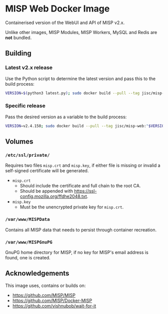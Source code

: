 <!--
SPDX-FileCopyrightText: 2023 Jisc Services Limited
SPDX-FileContributor: Joe Pitt

SPDX-License-Identifier: GPL-3.0-only
-->
# MISP Web Docker Image

Containerised version of the WebUI and API of MISP v2.x.

Unlike other images, MISP Modules, MISP Workers, MySQL and Redis are **not** bundled.

## Building

### Latest v2.x release

Use the Python script to determine the latest version and pass this to the build process:

```bash
VERSION=$(python3 latest.py); sudo docker build --pull --tag jisc/misp-web:latest --tag jisc/misp-web:"$VERSION" --build-arg MISP_VERSION="$VERSION" .
```

### Specific release

Pass the desired version as a variable to the build process:

```bash
VERSION=v2.4.150; sudo docker build --pull --tag jisc/misp-web:"$VERSION" --build-arg MISP_VERSION="$VERSION" .
```

## Volumes

### `/etc/ssl/private/`

Requires two files `misp.crt` and `misp.key`, if either file is missing or invalid a self-signed certificate will be
generated.

* `misp.crt`
  * Should include the certificate and full chain to the root CA.
  * Should be appended with https://ssl-config.mozilla.org/ffdhe2048.txt.
* `misp.key`
  * Must be the unencrypted private key for `misp.crt`.

### `/var/www/MISPData`

Contains all MISP data that needs to persist through container recreation.

### `/var/www/MISPGnuPG`

GnuPG home directory for MISP, if no key for MISP's email address is found, one is created.

## Acknowledgements

This image uses, contains or builds on:

* https://github.com/MISP/MISP
* https://github.com/MISP/Docker-MISP
* https://github.com/vishnubob/wait-for-it
